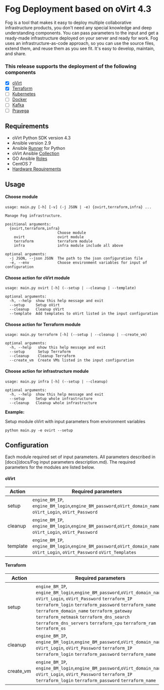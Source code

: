 # Fog Deployment based  on oVirt 4.3  

Fog is a tool that makes it easy to deploy multiple collaborative infrastructure products,
you don't need any special knowledge and deep understanding components.
You can pass parameters to the input and get a ready-made infrastructure deployed 
on your server and ready for work. Fog uses an infrastructure-as-code approach, 
so you can use the source files, extend them, and reuse them as you see fit. It's easy to develop, maintain, and share.
### This release supports the deployment of the following components
- [x] [oVirt](https://www.ovirt.org)
- [x] [Terraform](https://www.terraform.io)
- [ ] [Kubernetes](https://kubernetes.io)
- [ ] [Docker](https://www.docker.com)
- [ ] [Kafka](https://kafka.apache.org)
- [ ] [Pravega](https://pravega.io)

## Requirements

- oVirt Python SDK version 4.3
- Ansible version 2.9
- Ansible [Runner](https://ansible-runner.readthedocs.io/en/stable/intro.html) for Python
- oVirt Ansible [Collection](https://galaxy.ansible.com/ovirt/ovirt) 
- GO Ansible [Roles](https://github.com/fubarhouse/ansible-role-golang)
- CentOS 7
- [Hardware Requirements](https://www.ovirt.org/documentation/installing_ovirt_as_a_standalone_manager_with_local_databases/#hardware-requirements_SM_localDB_deploy)

## Usage

#### Choose module

```
usage: main.py [-h] [-v] (-j JSON | -e) {ovirt,terraform,infra} ...

Manage Fog infrastructure.

positional arguments:
  {ovirt,terraform,infra}
                        Choose module
    ovirt               ovirt module
    terraform           terraform module
    infra               infra module include all above

optional arguments:
  -j JSON, --json JSON  The path to the json configuration file
  -e, --env             Choose environment variables for input of configuration

```

#### Choose action for oVirt module

```
usage: main.py ovirt [-h] (--setup | --cleanup | --template)

optional arguments:
  -h, --help  show this help message and exit
  --setup     Setup oVirt
  --cleanup   Cleanup oVirt
  --template  Add templates to oVirt listed in the input configuration
```

#### Choose action for Terraform module

```
usage: main.py terraform [-h] (--setup | --cleanup | --create_vm)

optional arguments:
  -h, --help   show this help message and exit
  --setup      Setup Terraform
  --cleanup    Cleanup Terraform
  --create_vm  Create VMs listed in the input configuration
```

#### Choose action for infrastructure module

````
usage: main.py infra [-h] (--setup | --cleanup)

optional arguments:
  -h, --help  show this help message and exit
  --setup     Setup whole infrastructure
  --cleanup   Cleanup whole infrastructure
````

**Example:**

Setup module oVirt with input parameters from environment variables

```
python main.py -e ovirt --setup
```

## Configuration 

Each module required set of input parameters. All parameters described in [docs](docs/Fog input parameters description.md). The required parameters for the modules are listed below.

#### **oVirt**

| Action   | Required parameters                                          |
| -------- | ------------------------------------------------------------ |
| setup    | `engine_BM_IP`, `engine_BM_login`,`engine_BM_password`,`oVirt_domain_name`, `oVirt_Login`, `oVirt_Password` |
| cleanup  | `engine_BM_IP`, `engine_BM_login`,`engine_BM_password`,`oVirt_domain_name`, `oVirt_Login`, `oVirt_Password` |
| template | `engine_BM_IP`, `engine_BM_login`,`engine_BM_password`,`oVirt_domain_name`, `oVirt_Login`, `oVirt_Password` `oVirt_Templates` |

#### **Terraform**

| Action    | Required parameters                                          |
| --------- | ------------------------------------------------------------ |
| setup     | `engine_BM_IP`, `engine_BM_login`,`engine_BM_password`,`oVirt_domain_name`, `oVirt_Login`, `oVirt_Password` `terraform_IP terraform_login` `terraform_password` `terraform_name` `terraform_domain_name` `terraform_gateway`  `terraform_netmask`  `terraform_dns_search` `terraform_dns_servers` `terraform_cpu` `terraform_ram`  `terraform_os` |
| cleanup   | `engine_BM_IP`, `engine_BM_login`,`engine_BM_password`,`oVirt_domain_name`, `oVirt_Login`, `oVirt_Password` `terraform_IP terraform_login` `terraform_password` `terraform_name` |
| create_vm | `engine_BM_IP`, `engine_BM_login`,`engine_BM_password`,`oVirt_domain_name`, `oVirt_Login`, `oVirt_Password` `terraform_IP terraform_login` `terraform_password` `terraform_name` |

